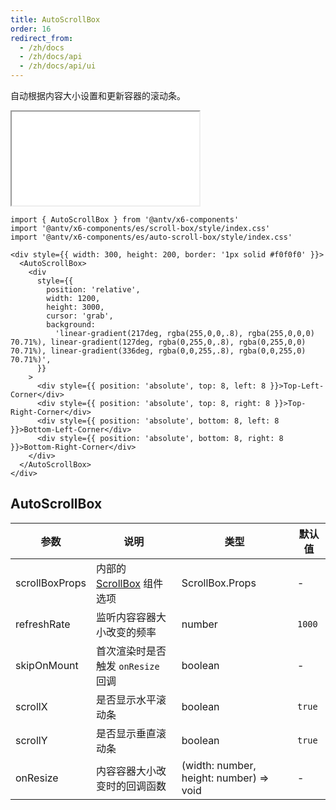 ```yaml
---
title: AutoScrollBox
order: 16
redirect_from:
  - /zh/docs
  - /zh/docs/api
  - /zh/docs/api/ui
---
```


自动根据内容大小设置和更新容器的滚动条。

<iframe src="/demos/api/ui/auto-scrollbox/basic"></iframe>

```tsx
import { AutoScrollBox } from '@antv/x6-components'
import '@antv/x6-components/es/scroll-box/style/index.css'
import '@antv/x6-components/es/auto-scroll-box/style/index.css'

<div style={{ width: 300, height: 200, border: '1px solid #f0f0f0' }}>
  <AutoScrollBox>
    <div
      style={{
        position: 'relative',
        width: 1200,
        height: 3000,
        cursor: 'grab',
        background:
          'linear-gradient(217deg, rgba(255,0,0,.8), rgba(255,0,0,0) 70.71%), linear-gradient(127deg, rgba(0,255,0,.8), rgba(0,255,0,0) 70.71%), linear-gradient(336deg, rgba(0,0,255,.8), rgba(0,0,255,0) 70.71%)',
      }}
    >
      <div style={{ position: 'absolute', top: 8, left: 8 }}>Top-Left-Corner</div>
      <div style={{ position: 'absolute', top: 8, right: 8 }}>Top-Right-Corner</div>
      <div style={{ position: 'absolute', bottom: 8, left: 8 }}>Bottom-Left-Corner</div>
      <div style={{ position: 'absolute', bottom: 8, right: 8 }}>Bottom-Right-Corner</div>
    </div>
  </AutoScrollBox>
</div>
```

## AutoScrollBox

| 参数           | 说明                                     | 类型                                    | 默认值 |
|----------------|----------------------------------------|-----------------------------------------|--------|
| scrollBoxProps | 内部的 [ScrollBox](./scrollbox) 组件选项 | ScrollBox.Props                         | -      |
| refreshRate    | 监听内容容器大小改变的频率               | number                                  | `1000` |
| skipOnMount    | 首次渲染时是否触发 `onResize` 回调       | boolean                                 | -      |
| scrollX        | 是否显示水平滚动条                       | boolean                                 | `true` |
| scrollY        | 是否显示垂直滚动条                       | boolean                                 | `true` |
| onResize       | 内容容器大小改变时的回调函数             | (width: number, height: number) => void | -      |

